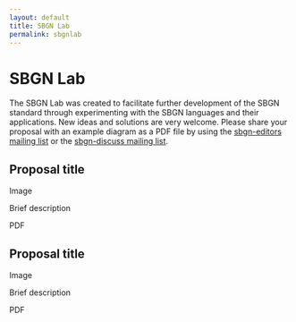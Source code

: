 ```yaml
---
layout: default
title: SBGN Lab
permalink: sbgnlab
---
```


# SBGN Lab

The SBGN Lab was created to facilitate further development of the SBGN standard through experimenting with the SBGN languages and their applications. New ideas and solutions are very welcome. Please share your proposal with an example diagram as a PDF file by using the [sbgn-editors mailing list](mailto:sbgn-editors@googlegroups.com) or the [sbgn-discuss mailing list](mailto:sbgn-discuss@googlegroups.com).

## Proposal title

Image  

Brief description  

PDF  

## Proposal title

Image  

Brief description  

PDF  
